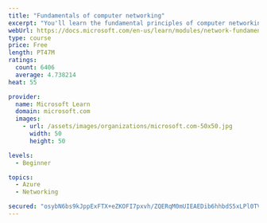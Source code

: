 ```yaml
---
title: "Fundamentals of computer networking"
excerpt: "You'll learn the fundamental principles of computer networking to prepare you for the Azure admin and developer learning paths."
webUrl: https://docs.microsoft.com/en-us/learn/modules/network-fundamentals/
type: course
price: Free
length: PT47M
ratings:
  count: 6406
  average: 4.738214
heat: 55

provider:
  name: Microsoft Learn
  domain: microsoft.com
  images:
    - url: /assets/images/organizations/microsoft.com-50x50.jpg
      width: 50
      height: 50

levels:
  - Beginner

topics:
  - Azure
  - Networking

secured: "osybN6bs9kJppExFTX+eZKOFI7pxvh/ZQERqM0mUIEAEDib6hhbdS5xLPl0TV9gYKfsvtXFEZR5dlEGgYViqjNf5oskzusJr2Jk1vneCWErikMIWMFXUbb8f8F+sNN6oOBYgtsq/o0+yg0M4MnXnk2DjN6HB6HQlFc5ELMgL+ioWXGBHSWgNWpljHaCQ/xoUpKoJvxdoEERPPxhQJbliY9Ye/Ic2LGuMF6WdRhEXrCfOB2ZOkcxFLDkKC6+JXwubRyb8QhJOtZ+Y/XaoQq6kLFtvKN/yRYOkSrCJfiyG4ugSKC86MTMne6uT4oxwpxDUKnLADFprTpL1n4yxqM8uKACoUUisa+527JqRrXH++7A1CgAXDuCf2J/W3XI5WB3LQ3e8c3BCVZZJOhmzVranJRRFpIiPuHnagioQfDT+Ip4=;Rx+kqLPHCvRSwW6mzcWbxg=="
---
```


